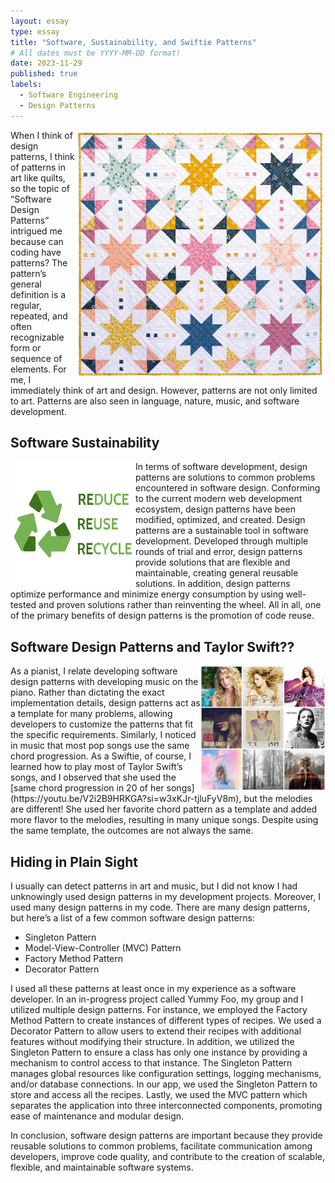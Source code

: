 ```yaml
---
layout: essay
type: essay
title: "Software, Sustainability, and Swiftie Patterns"
# All dates must be YYYY-MM-DD format!
date: 2023-11-29
published: true
labels:
  - Software Engineering
  - Design Patterns
---
```


<img align="right" width="400px" class="rounded pe-4" src="../img/quilt.jpeg">
When I think of design patterns, I think of patterns in art like quilts, so the topic of “Software Design Patterns” intrigued me because can coding have patterns? The pattern’s general definition is a regular, repeated, and often recognizable form or sequence of elements. For me, I immediately think of art and design. However, patterns are not only limited to art. Patterns are also seen in language, nature, music, and software development. 

## Software Sustainability
<img width="200px" height="200px" align="left" class="p-1" src="../img/sustainability.png">
In terms of software development, design patterns are solutions to common problems encountered in software design. Conforming to the current modern web development ecosystem, design patterns have been modified, optimized, and created. Design patterns are a sustainable tool in software development. Developed through multiple rounds of trial and error, design patterns provide solutions that are flexible and maintainable, creating general reusable solutions. In addition, design patterns optimize performance and minimize energy consumption by using well-tested and proven solutions rather than reinventing the wheel. All in all, one of the primary benefits of design patterns is the promotion of code reuse. 

## Software Design Patterns and Taylor Swift??
<img width="200px" height="200px" align="right" src="../img/taylorswift.jpg">
As a pianist, I relate developing software design patterns with developing music on the piano. Rather than dictating the exact implementation details, design patterns act as a template for many problems, allowing developers to customize the patterns that fit the specific requirements. Similarly, I noticed in music that most pop songs use the same chord progression. As a Swiftie, of course, I learned how to play most of Taylor Swift’s songs, and I observed that she used the [same chord progression in 20 of her songs](https://youtu.be/V2i2B9HRKGA?si=w3xKJr-tjluFyV8m), but the melodies are different! She used her favorite chord pattern as a template and added more flavor to the melodies, resulting in many unique songs. Despite using the same template, the outcomes are not always the same. 

## Hiding in Plain Sight

I usually can detect patterns in art and music, but I did not know I had unknowingly used design patterns in my development projects. Moreover, I used many design patterns in my code. There are many design patterns, but here’s a list of a few common software design patterns:
* Singleton Pattern
* Model-View-Controller (MVC) Pattern
* Factory Method Pattern
* Decorator Pattern

I used all these patterns at least once in my experience as a software developer. In an in-progress project called Yummy Foo, my group and I utilized multiple design patterns. For instance, we employed the Factory Method Pattern to create instances of different types of recipes. We used a Decorator Pattern to allow users to extend their recipes with additional features without modifying their structure. In addition, we utilized the Singleton Pattern to ensure a class has only one instance by providing a mechanism to control access to that instance. The Singleton Pattern manages global resources like configuration settings, logging mechanisms, and/or database connections. In our app, we used the Singleton Pattern to store and access all the recipes. Lastly, we used the MVC pattern which separates the application into three interconnected components, promoting ease of maintenance and modular design. 

In conclusion, software design patterns are important because they provide reusable solutions to common problems, facilitate communication among developers, improve code quality, and contribute to the creation of scalable, flexible, and maintainable software systems.
